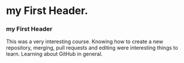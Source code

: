 # my First Header.
### my First Header










This was a very interesting course. Knowing how to create a new repository, merging, pull requests and editing were interesting things to learn. Learning about GitHub in general.
